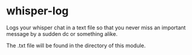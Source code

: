 # whisper-log


 Logs your whisper chat in a text file so that you never miss an important message by a sudden dc or something alike.

 The .txt file will be found in the directory of this module.
